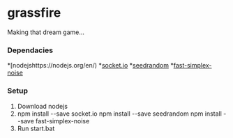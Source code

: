 # grassfire
Making that dream game...

### Dependacies
*[nodejshttps://nodejs.org/en/)
*[socket.io](https://github.com/socketio/socket.io/)
*[seedrandom](https://github.com/davidbau/seedrandom)
*[fast-simplex-noise](https://github.com/joshforisha/fast-simplex-noise-js)

### Setup
1. Download nodejs
2.
    npm install --save socket.io
    npm install --save seedrandom
    npm install --save fast-simplex-noise
3. Run start.bat


